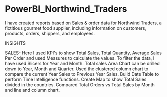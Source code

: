 # PowerBI_Northwind_Traders
I have created reports based on Sales & order data for Northwind Traders, a fictitious gourmet food supplier, including information on customers, products, orders, shippers, and employees.

INSIGHTS

SALES-
Here I used KPI's to show Total Sales, Total Quantity, Average Sales Per Order and used Measures to calculate the values.
To filter the data, I have used Slicers for Year and Month.
Total sales Area Chart can be drilled down to Year, Month and Quarter.
Used the clustered column chart to compare the current Year Sales to Previous Year Sales.
Build Date Table to perform Time Intelligence functions.
Create Map to show Total Sales divided in the countries.
Compared Total Orders vs Total Sales by Month and line and column chart.


